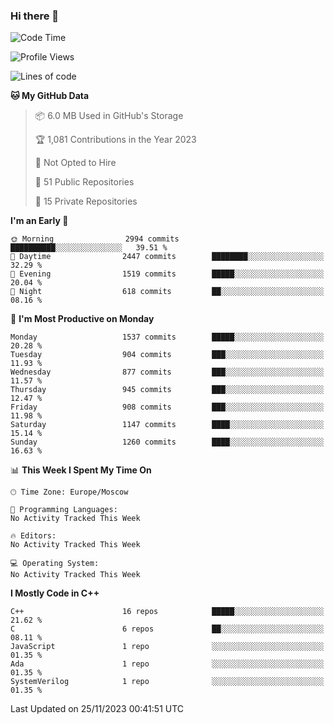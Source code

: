 ### Hi there 👋

<!--
**SemenMartynov/SemenMartynov** is a ✨ _special_ ✨ repository because its `README.md` (this file) appears on your GitHub profile.

Here are some ideas to get you started:

- 🔭 I’m currently working on ...
- 🌱 I’m currently learning ...
- 👯 I’m looking to collaborate on ...
- 🤔 I’m looking for help with ...
- 💬 Ask me about ...
- 📫 How to reach me: ...
- 😄 Pronouns: ...
- ⚡ Fun fact: ...
-->

<!--START_SECTION:waka-->
![Code Time](http://img.shields.io/badge/Code%20Time-0%20secs-blue)

![Profile Views](http://img.shields.io/badge/Profile%20Views-3-blue)

![Lines of code](https://img.shields.io/badge/From%20Hello%20World%20I%27ve%20Written-6.8%20million%20lines%20of%20code-blue)

**🐱 My GitHub Data** 

> 📦 6.0 MB Used in GitHub's Storage 
 > 
> 🏆 1,081 Contributions in the Year 2023
 > 
> 🚫 Not Opted to Hire
 > 
> 📜 51 Public Repositories 
 > 
> 🔑 15 Private Repositories 
 > 
**I'm an Early 🐤** 

```text
🌞 Morning                2994 commits        ██████████░░░░░░░░░░░░░░░   39.51 % 
🌆 Daytime                2447 commits        ████████░░░░░░░░░░░░░░░░░   32.29 % 
🌃 Evening                1519 commits        █████░░░░░░░░░░░░░░░░░░░░   20.04 % 
🌙 Night                  618 commits         ██░░░░░░░░░░░░░░░░░░░░░░░   08.16 % 
```
📅 **I'm Most Productive on Monday** 

```text
Monday                   1537 commits        █████░░░░░░░░░░░░░░░░░░░░   20.28 % 
Tuesday                  904 commits         ███░░░░░░░░░░░░░░░░░░░░░░   11.93 % 
Wednesday                877 commits         ███░░░░░░░░░░░░░░░░░░░░░░   11.57 % 
Thursday                 945 commits         ███░░░░░░░░░░░░░░░░░░░░░░   12.47 % 
Friday                   908 commits         ███░░░░░░░░░░░░░░░░░░░░░░   11.98 % 
Saturday                 1147 commits        ████░░░░░░░░░░░░░░░░░░░░░   15.14 % 
Sunday                   1260 commits        ████░░░░░░░░░░░░░░░░░░░░░   16.63 % 
```


📊 **This Week I Spent My Time On** 

```text
🕑︎ Time Zone: Europe/Moscow

💬 Programming Languages: 
No Activity Tracked This Week

🔥 Editors: 
No Activity Tracked This Week

💻 Operating System: 
No Activity Tracked This Week
```

**I Mostly Code in C++** 

```text
C++                      16 repos            █████░░░░░░░░░░░░░░░░░░░░   21.62 % 
C                        6 repos             ██░░░░░░░░░░░░░░░░░░░░░░░   08.11 % 
JavaScript               1 repo              ░░░░░░░░░░░░░░░░░░░░░░░░░   01.35 % 
Ada                      1 repo              ░░░░░░░░░░░░░░░░░░░░░░░░░   01.35 % 
SystemVerilog            1 repo              ░░░░░░░░░░░░░░░░░░░░░░░░░   01.35 % 
```




 Last Updated on 25/11/2023 00:41:51 UTC
<!--END_SECTION:waka-->